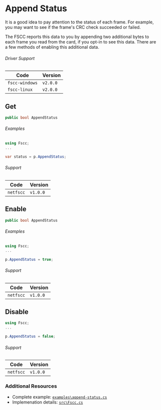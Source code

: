 # Append Status

It is a good idea to pay attention to the status of each frame. For example, you
may want to see if the frame's CRC check succeeded or failed.

The FSCC reports this data to you by appending two additional bytes
to each frame you read from the card, if you opt-in to see this data. There are
a few methods of enabling this additional data.

###### Driver Support
| Code           | Version
| -------------- | --------
| `fscc-windows` | `v2.0.0` 
| `fscc-linux`   | `v2.0.0` 


## Get
```c#
public bool AppendStatus
```

###### Examples
```c#
using Fscc;
...

var status = p.AppendStatus;
```

###### Support
| Code           | Version
| -------------- | --------
| `netfscc`        | `v1.0.0`


## Enable
```c#
public bool AppendStatus
```

###### Examples
```c#
using Fscc;
...

p.AppendStatus = true;
```

###### Support
| Code           | Version
| -------------- | --------
| `netfscc`        | `v1.0.0`


## Disable
```c#
using Fscc;
...

p.AppendStatus = false;
```

###### Support
| Code           | Version
| -------------- | --------
| `netfscc`        | `v1.0.0`


### Additional Resources
- Complete example: [`examples\append-status.cs`](https://github.com/commtech/netfscc/blob/master/examples/append-status/append-status.cs)
- Implemenation details: [`src\Fscc.cs`](https://github.com/commtech/netfscc/blob/master/src/Fscc.cs)
